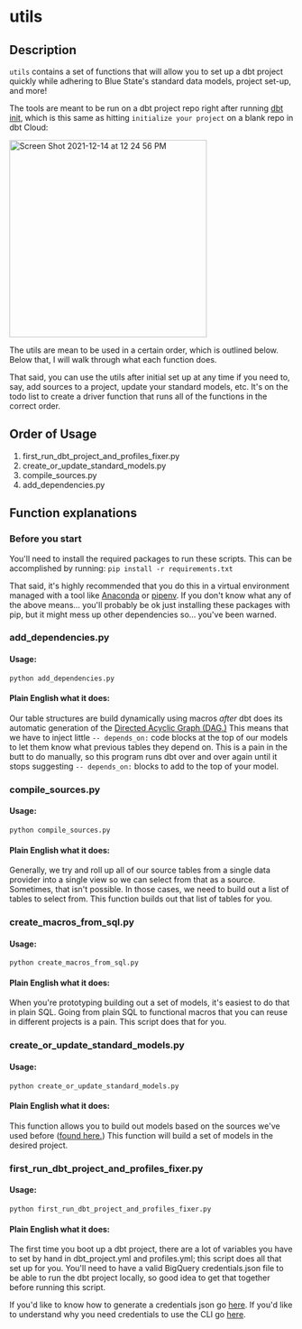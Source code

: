 
# utils

## Description

`utils` contains a set of functions that will allow you to set up a dbt project quickly while adhering to Blue State's standard data models, project set-up, and more!

The tools are meant to be run on a dbt project repo right after running [dbt init](https://docs.getdbt.com/reference/commands/init), which is this same as hitting `initialize your project` on a blank repo in dbt Cloud:

<img width="350" alt="Screen Shot 2021-12-14 at 12 24 56 PM" src="https://user-images.githubusercontent.com/16624855/146048553-2d141404-2b0e-4c88-b007-6733862f8048.png">
 
The utils are mean to be used in a certain order, which is outlined below. Below that, I will walk through what each function does.

That said, you can use the utils after initial set up at any time if you need to, say, add sources to a project, update your standard models, etc. It's on the todo list to create a driver function that runs all of the functions in the correct order.

## Order of Usage

1. first_run_dbt_project_and_profiles_fixer.py
2. create_or_update_standard_models.py
3. compile_sources.py
4. add_dependencies.py

## Function explanations

### Before you start

You'll need to install the required packages to run these scripts. This can be accomplished by running:
`pip install -r requirements.txt`

That said, it's highly recommended that you do this in a virtual environment managed with a tool like [Anaconda](https://docs.conda.io/projects/conda/en/latest/user-guide/tasks/manage-environments.html) or [pipenv](https://pipenv.pypa.io/en/latest/). If you don't know what any of the above means... you'll probably be ok just installing these packages with pip, but it might mess up other dependencies so... you've been warned.

### add_dependencies.py

#### Usage:
`python add_dependencies.py`

#### Plain English what it does: 
Our table structures are build dynamically using macros _after_ dbt does its automatic generation of the [Directed Acyclic Graph (DAG.)](https://docs.getdbt.com/docs/introduction#:~:text=dbt%20builds%20a%20directed%20acyclic,predecessor%20of%20the%20current%20model.) This means that we have to inject little `-- depends_on:` code blocks at the top of our models to let them know what previous tables they depend on. This is a pain in the butt to do manually, so this program runs dbt over and over again until it stops suggesting `-- depends_on:` blocks to add to the top of your model.

### compile_sources.py

#### Usage:
`python compile_sources.py`

#### Plain English what it does:
Generally, we try and roll up all of our source tables from a single data provider into a single view so we can select from that as a source. Sometimes, that isn't possible. In those cases, we need to build out a list of tables to select from. This function builds out that list of tables for you.

### create_macros_from_sql.py

#### Usage:
`python create_macros_from_sql.py`

#### Plain English what it does:
When you're prototyping building out a set of models, it's easiest to do that in plain SQL. Going from plain SQL to functional macros that you can reuse in different projects is a pain. This script does that for you.

### create_or_update_standard_models.py

#### Usage:
`python create_or_update_standard_models.py`

#### Plain English what it does:
This function allows you to build out models based on the sources we've used before ([found here.](https://github.com/bsd/dbt-arc-functions/tree/main/macros)) This function will build a set of models in the desired project.

### first_run_dbt_project_and_profiles_fixer.py

#### Usage:
`python first_run_dbt_project_and_profiles_fixer.py`

#### Plain English what it does:
The first time you boot up a dbt project, there are a lot of variables you have to set by hand in dbt_project.yml and profiles.yml; this script does all that set up for you. You'll need to have a valid BigQuery credentials.json file to be able to run the dbt project locally, so good idea to get that together before running this script.

If you'd like to know how to generate a credentials json go [here](https://docs.getdbt.com/tutorial/setting-up#generate-bigquery-credentials). If you'd like to understand why you need credentials to use the CLI go [here](https://docs.getdbt.com/tutorial/create-a-project-dbt-cli
).

